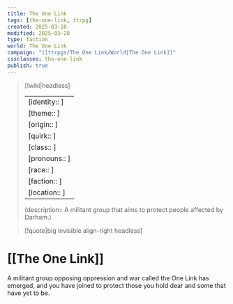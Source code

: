 ```yaml
---
title: The One Link
tags: [the-one-link, ttrpg]
created: 2025-03-28
modified: 2025-03-28
type: faction
world: The One Link
campaign: "[[ttrpgs/The One Link/World|The One Link]]"
cssclasses: the-one-link
publish: true
---
```


> [!wiki|headless]
>
> |               |
> | ------------- |
> | [identity:: ] |
> | [theme:: ] |
> | [origin:: ] |
> | [quirk:: ] |
> | [class:: ] |
> | [pronouns:: ] |
> | [race:: ] |
> | [faction:: ] |
> | [location:: ] |
>
> (description:: A militant group that aims to protect people affected by Darham.)

> [!quote|big invisible align-right headless]

# [[The One Link]]

A militant group opposing oppression and war called the One Link has emerged, and you have joined to protect those you hold dear and some that have yet to be.
